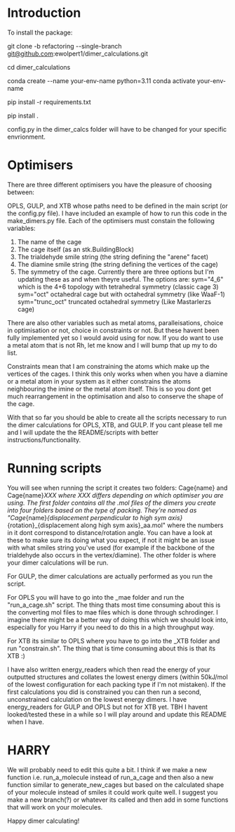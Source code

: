 # Introduction

To install the package:

git clone -b refactoring --single-branch git@github.com:ewolpert1/dimer_calculations.git

cd dimer_calculations

conda create --name your-env-name python=3.11
conda activate your-env-name

pip install -r requirements.txt

pip install .

config.py in the dimer_calcs folder will have to be changed for your specific envrionment.


# Optimisers

There are three different optimisers you have the pleasure of choosing between:

OPLS, GULP, and XTB whose paths need to be defined in the main script (or the config.py file). I have included an example of how to run this code in the make_dimers.py file. Each of the optimisers must constain the following variables:

1. The name of the cage
2. The cage itself (as an stk.BuildingBlock)
3. The trialdehyde smile string (the string defining the "arene" facet)
4. The diamine smile string (the string defining the vertices of the cage)
5. The symmetry of the cage. Currently there are three options but I'm updating these as and when theyre useful. The options are:
    sym="4_6" which is the 4+6 topology with tetrahedral symmetry (classic cage 3)
    sym="oct" octahedral cage but with octahedral symmetry (like WaaF-1)
    sym="trunc_oct" truncated octahedral symmetry (Like Mastarlerzs cage)

There are also other variables such as metal atoms, paralleisations, choice in optimisation or not, choice in constraints or not. But these havent been fully implemented yet so I would avoid using for now. If you do want to use a metal atom that is not Rh, let me know and I will bump that up my to do list.

Constraints mean that I am constraining the atoms which make up the vertices of the cages. I think this only works when when you have a diamine or a metal atom in your system as it either constrains the atoms neighbouring the imine or the metal atom itself. This is so you dont get much rearrangement in the optimisation and also to conserve the shape of the cage.

With that so far you should be able to create all the scripts necessary to run the dimer calculations for OPLS, XTB, and GULP. If you cant please tell me and I will update the the README/scripts with better instructions/functionality.

# Running scripts

You will see when running the script it creates two folders: Cage{name} and Cage{name}_XXX where XXX differs depending on which optimiser you are using. The first folder contains all the .mol files of the dimers you create into four folders based on the type of packing. They're named as "Cage_{name}_{displacement perpendicular to high sym axis}_{rotation}_{displacement along high sym axis}_aa.mol" where the numbers in it dont correspond to distance/rotation angle. You can have a look at these to make sure its doing what you expect, if not it might be an issue with what smiles string you've used (for example if the backbone of the trialdehyde also occurs in the vertex/diamine). The other folder is where your dimer calculations will be run.

For GULP, the dimer calculations are actually performed as you run the script. 

For OPLS you will have to go into the _mae folder and run the "run_a_cage.sh" script. The thing thats most time consuming about this is the converting mol files to mae files which is done through schrodinger. I imagine there might be a better way of doing this which we should look into, especially for you Harry if you need to do this in a high throughput way. 

For XTB its similar to OPLS where you have to go into the _XTB folder and run "constrain.sh". The thing that is time consuming about this is that its XTB :)

I have also written energy_readers which then read the energy of your outputted structures and collates the lowest energy dimers (within 50kJ/mol of the lowest configuration for each packing type if I'm not mistaken). If the first calculations you did is constrained you can then run a second, unconstrained calculation on the lowest energy dimers. I have energy_readers for GULP and OPLS but not for XTB yet. TBH I havent looked/tested these in a while so I will play around and update this README when I have.

# HARRY

We will probably need to edit this quite a bit. I think if we make a new function i.e. run_a_molecule instead of run_a_cage and then also a new function similar to generate_new_cages but based on the calculated shape of your molecule instead of smiles it could work quite well. I suggest you make a new branch(?) or whatever its called and then add in some functions that will work on your molecules.

Happy dimer calculating!

